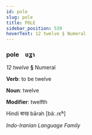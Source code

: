```yaml
---
id: pole
slug: pole
title: POLE
sidebar_position: 539
hoverText: 12 twelve § Numeral
---
```


### pole&emsp;<span kind="abugida">ʋʓɿ</span>

*12 twelve* **§** Numeral

**Verb**: to be twelve

**Noun**: twelve

**Modifier**: twelfth

Hindi बारह bārah [bäː.ɾɛʱ]

*Indo-Iranian Language Family*